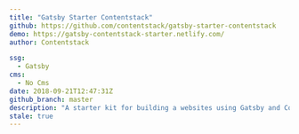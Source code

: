 ```yaml
---
title: "Gatsby Starter Contentstack"
github: https://github.com/contentstack/gatsby-starter-contentstack
demo: https://gatsby-contentstack-starter.netlify.com/
author: Contentstack

ssg:
  - Gatsby
cms:
  - No Cms
date: 2018-09-21T12:47:31Z
github_branch: master
description: "A starter kit for building a websites using Gatsby and Contentstack"
stale: true
---
```

